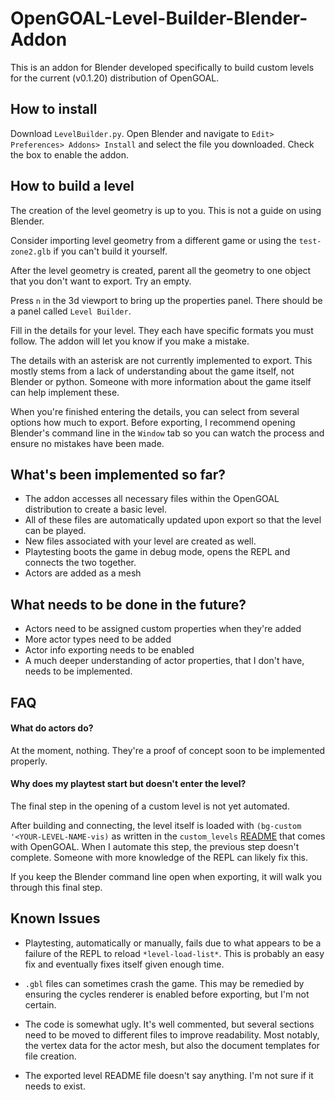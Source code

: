 

# OpenGOAL-Level-Builder-Blender-Addon

This is an addon for Blender developed specifically to build custom levels for the current (v0.1.20) distribution of OpenGOAL.

## How to install

Download `LevelBuilder.py`. Open Blender and navigate to `Edit> Preferences> Addons> Install` and select the file you downloaded. Check the box to enable the addon.

## How to build a level

The creation of the level geometry is up to you. This is not a guide on using Blender.

Consider importing level geometry from a different game or using the `test-zone2.glb` if you can't build it yourself.

After the level geometry is created, parent all the geometry to one object that you don't want to export. Try an empty.

Press `n` in the 3d viewport to bring up the properties panel. There should be a panel called `Level Builder`.

Fill in the details for your level. They each have specific formats you must follow. The addon will let you know if you make a mistake.

The details with an asterisk are not currently implemented to export. This mostly stems from a lack of understanding about the game itself, not Blender or python. Someone with more information about the game itself can help implement these.

When you're finished entering the details, you can select from several options how much to export. Before exporting, I recommend opening Blender's command line in the `Window` tab so you can watch the process and ensure no mistakes have been made.

## What's been implemented so far?

- The addon accesses all necessary files within the OpenGOAL distribution to create a basic level.
- All of these files are automatically updated upon export so that the level can be played.
- New files associated with your level are created as well.
- Playtesting boots the game in debug mode, opens the REPL and connects the two together.
- Actors are added as a mesh

## What needs to be done in the future?

- Actors need to be assigned custom properties when they're added
- More actor types need to be added
- Actor info exporting needs to be enabled
- A much deeper understanding of actor properties, that I don't have, needs to be implemented.

## FAQ

#### What do actors do?

At the moment, nothing. They're a proof of concept soon to be implemented properly.

#### Why does my playtest start but doesn't enter the level?

The final step in the opening of a custom level is not yet automated.

After building and connecting, the level itself is loaded with `(bg-custom '<YOUR-LEVEL-NAME-vis)` as written in the `custom_levels` <u>[README](https://github.com/open-goal/jak-project/blob/master/custom_levels/README.md)</u> that comes with OpenGOAL. When I automate this step, the previous step doesn't complete. Someone with more knowledge of the REPL can likely fix this.

If you keep the Blender command line open when exporting, it will walk you through this final step.

## Known Issues

- Playtesting, automatically or manually, fails due to what appears to be a failure of the REPL to reload `*level-load-list*`. This is probably an easy fix and eventually fixes itself given enough time.

- `.gbl` files can sometimes crash the game. This may be remedied by ensuring the cycles renderer is enabled before exporting, but I'm not certain.

- The code is somewhat ugly. It's well commented, but several sections need to be moved to different files to improve readability. Most notably, the vertex data for the actor mesh, but also the document templates for file creation.

- The exported level README file doesn't say anything. I'm not sure if it needs to exist.
